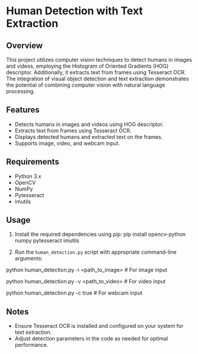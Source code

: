 # Human Detection with Text Extraction

## Overview
This project utilizes computer vision techniques to detect humans in images and videos, employing the Histogram of Oriented Gradients (HOG) descriptor. Additionally, it extracts text from frames using Tesseract OCR. The integration of visual object detection and text extraction demonstrates the potential of combining computer vision with natural language processing.

## Features
- Detects humans in images and videos using HOG descriptor.
- Extracts text from frames using Tesseract OCR.
- Displays detected humans and extracted text on the frames.
- Supports image, video, and webcam input.

## Requirements
- Python 3.x
- OpenCV
- NumPy
- Pytesseract
- imutils

## Usage
1. Install the required dependencies using pip:
pip install opencv-python numpy pytesseract imutils


2. Run the `human_detection.py` script with appropriate command-line arguments:

python human_detection.py -i <path_to_image> # For image input

python human_detection.py -v <path_to_video> # For video input

python human_detection.py -c true # For webcam input


## Notes
- Ensure Tesseract OCR is installed and configured on your system for text extraction.
- Adjust detection parameters in the code as needed for optimal performance.
